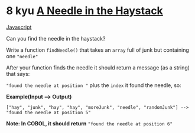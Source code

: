 # 8 kyu [A Needle in the Haystack](https://www.codewars.com/kata/56676e8fabd2d1ff3000000c)

<!-- START LANGUAGE_LINKS -->

[Javascript](./javascript.js)

<!-- END LANGUAGE_LINKS -->

Can you find the needle in the haystack?

Write a function `findNeedle()` that takes an `array` full of junk but containing one `"needle"`

After your function finds the needle it should return a message (as a string) that says:

`"found the needle at position "` plus the `index` it found the needle, so: 

**Example(Input --> Output)**
```
["hay", "junk", "hay", "hay", "moreJunk", "needle", "randomJunk"] --> "found the needle at position 5" 
```

**Note: In COBOL, it should return** `"found the needle at position 6"`